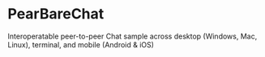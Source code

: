 # PearBareChat
Interoperatable peer-to-peer Chat sample across desktop (Windows, Mac, Linux), terminal, and mobile (Android &amp; iOS)
